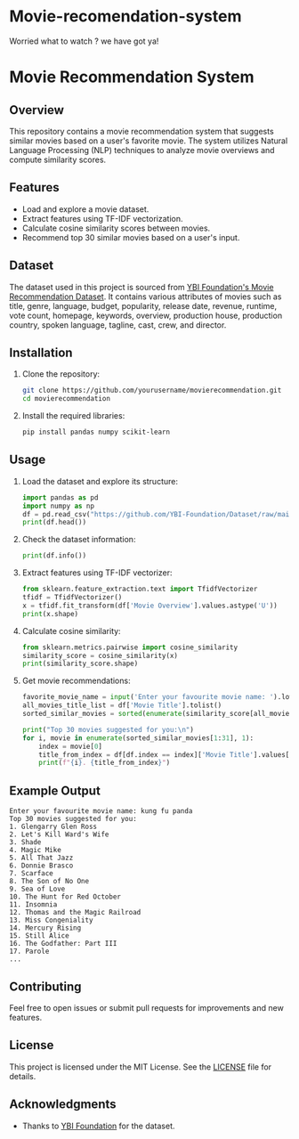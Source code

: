 # Movie-recomendation-system
Worried what to watch ?
we have got ya!

# Movie Recommendation System

## Overview
This repository contains a movie recommendation system that suggests similar movies based on a user's favorite movie. The system utilizes Natural Language Processing (NLP) techniques to analyze movie overviews and compute similarity scores.

## Features
- Load and explore a movie dataset.
- Extract features using TF-IDF vectorization.
- Calculate cosine similarity scores between movies.
- Recommend top 30 similar movies based on a user's input.

## Dataset
The dataset used in this project is sourced from [YBI Foundation's Movie Recommendation Dataset](https://github.com/YBI-Foundation/Dataset/raw/main/Movies%2@Recommendation.csv). It contains various attributes of movies such as title, genre, language, budget, popularity, release date, revenue, runtime, vote count, homepage, keywords, overview, production house, production country, spoken language, tagline, cast, crew, and director.

## Installation

1. Clone the repository:
   ```sh
   git clone https://github.com/yourusername/movierecommendation.git
   cd movierecommendation
   ```

2. Install the required libraries:
   ```sh
   pip install pandas numpy scikit-learn
   ```

## Usage

1. Load the dataset and explore its structure:
   ```python
   import pandas as pd
   import numpy as np
   df = pd.read_csv("https://github.com/YBI-Foundation/Dataset/raw/main/Movies%2@Recommendation.csv")
   print(df.head())
   ```

2. Check the dataset information:
   ```python
   print(df.info())
   ```

3. Extract features using TF-IDF vectorizer:
   ```python
   from sklearn.feature_extraction.text import TfidfVectorizer
   tfidf = TfidfVectorizer()
   x = tfidf.fit_transform(df['Movie Overview'].values.astype('U'))
   print(x.shape)
   ```

4. Calculate cosine similarity:
   ```python
   from sklearn.metrics.pairwise import cosine_similarity
   similarity_score = cosine_similarity(x)
   print(similarity_score.shape)
   ```

5. Get movie recommendations:
   ```python
   favorite_movie_name = input('Enter your favourite movie name: ').lower()
   all_movies_title_list = df['Movie Title'].tolist()
   sorted_similar_movies = sorted(enumerate(similarity_score[all_movies_title_list.index(favorite_movie_name)]), key=lambda x: x[1], reverse=True)

   print("Top 30 movies suggested for you:\n")
   for i, movie in enumerate(sorted_similar_movies[1:31], 1):
       index = movie[0]
       title_from_index = df[df.index == index]['Movie Title'].values[0]
       print(f"{i}. {title_from_index}")
   ```

## Example Output
```
Enter your favourite movie name: kung fu panda
Top 30 movies suggested for you:
1. Glengarry Glen Ross
2. Let's Kill Ward's Wife
3. Shade
4. Magic Mike
5. All That Jazz
6. Donnie Brasco
7. Scarface
8. The Son of No One
9. Sea of Love
10. The Hunt for Red October
11. Insomnia
12. Thomas and the Magic Railroad
13. Miss Congeniality
14. Mercury Rising
15. Still Alice
16. The Godfather: Part III
17. Parole
...
```

## Contributing
Feel free to open issues or submit pull requests for improvements and new features.

## License
This project is licensed under the MIT License. See the [LICENSE](LICENSE) file for details.

## Acknowledgments
- Thanks to [YBI Foundation](https://github.com/YBI-Foundation) for the dataset.
